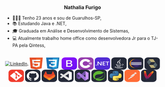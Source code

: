 <!-- markdownlint-disable MD033 MD041 -->
<h3 align="center">Nathalia Furigo</h3>
<!-- <p align="center">
  <a>
    <img src="https://readme-typing-svg.demolab.com/?lines=Desenvolvedora Back-end Júnior Java/.NET&font=Fira%20Code&center=true&width=600&height=20&color=f75c7e&vCenter=true&pause=1000&size=20"/>          
  </a>&#8287;&#8287;&#8287;&#8287;&#8287;
</p> -->

- 🙋🏻‍♀️ Tenho 23 anos e sou de Guarulhos-SP, 
- 📚 Estudando Java e .NET,
- 🎓 Graduada em Análise e Desenvolvimento de Sistemas,
- :computer: Atualmente trabalho home office como desenvolvedora Jr para o TJ-PA pela Qintess,
 

<div align="center">
  <div style="display: inline_block"><br>
    <a href="https://www.linkedin.com/in/nathalia-furigo-968136113">
      <img align="center" alt="LinkedIn" height="40" width="40" title="LinkedIn" src="https://i.imgur.com/yRpa1dQ.png"/>
    </a
    <img align="center" alt="Angular" height="40" width="50" 
     src="https://cdn.jsdelivr.net/gh/devicons/devicon/icons/angularjs/angularjs-original.svg">
    <img align="center" alt="HTML" height="40" width="50"
      src="https://raw.githubusercontent.com/devicons/devicon/master/icons/html5/html5-original.svg">
    <img align="center" alt="CSS" height="40" width="50"
      src="https://raw.githubusercontent.com/devicons/devicon/master/icons/css3/css3-original.svg">
    <img align="center" alt="bootstrap" height="40" width="50"
      src="https://github.com/tandpfun/skill-icons/blob/main/icons/Bootstrap.svg">
    <img align="center" alt="cs" height="40" width="50"
      src="https://github.com/tandpfun/skill-icons/blob/main/icons/CS.svg">
    <img align="center" alt="Dotnet" height="40" width="50"
      src="https://github.com/tandpfun/skill-icons/blob/main/icons/DotNet.svg">
    <img align="center" alt="Java" height="40" width="50" 
      src="https://github.com/tandpfun/skill-icons/blob/main/icons/Java-Dark.svg">
    <img align="center" alt="eclipse" height="40" width="50"
      src="https://github.com/tandpfun/skill-icons/blob/main/icons/Eclipse-Dark.svg">
    <img align="center" alt="hibernate" height="40" width="50"
      src="https://github.com/tandpfun/skill-icons/blob/main/icons/Hibernate-Dark.svg">
    <img align="center" alt="git" height="40" width="50"
      src="https://github.com/tandpfun/skill-icons/blob/main/icons/Git.svg">
    <img align="center" alt="github" height="40" width="50"
      src="https://github.com/tandpfun/skill-icons/blob/main/icons/Github-Dark.svg">
    <img align="center" alt="gitlab" height="40" width="50"
      src="https://github.com/tandpfun/skill-icons/blob/main/icons/GitLab-Dark.svg">
    <img align="center" alt="VSCode" height="40" width="50"
      src="https://github.com/tandpfun/skill-icons/blob/main/icons/VSCode-Dark.svg">
    <img align="center" alt="VisualStudio" height="40" width="50"
      src="https://github.com/tandpfun/skill-icons/blob/main/icons/VisualStudio-Dark.svg">
    <img align="center" alt="Spring" height="40" width="50"
      src="https://github.com/tandpfun/skill-icons/blob/main/icons/Spring-Dark.svg">
    <img align="center" alt="Python" height="40" width="50"
      src="https://github.com/tandpfun/skill-icons/blob/main/icons/Python-Dark.svg">
    <img align="center" alt="Postman" height="40" width="50"
      src="https://github.com/tandpfun/skill-icons/blob/main/icons/Postman.svg">
    <img align="center" alt="Maven" height="40" width="50"
      src="https://github.com/tandpfun/skill-icons/blob/main/icons/Maven-Dark.svg">
          
</div>
